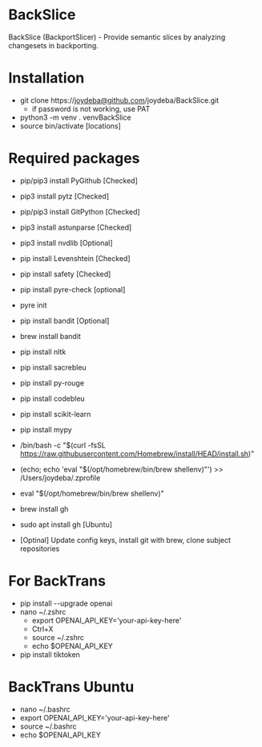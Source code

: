 # BackSlice
BackSlice (BackportSlicer) - Provide semantic slices by analyzing changesets in backporting.

# Installation
- git clone https://joydeba@github.com/joydeba/BackSlice.git
    - if password is not working, use PAT
- python3 -m venv . venvBackSlice
- source bin/activate [locations]
 

# Required packages
- pip/pip3 install PyGithub [Checked]
- pip3 install pytz [Checked]
- pip/pip3 install GitPython [Checked]
- pip3 install astunparse [Checked]
- pip3 install nvdlib [Optional]
- pip install Levenshtein [Checked]
- pip install safety [Checked]
- pip install pyre-check [optional]
- pyre init
- pip install bandit [Optional]
- brew install bandit
- pip install nltk
- pip install sacrebleu
- pip install py-rouge
- pip install codebleu
- pip install scikit-learn
- pip install mypy

- /bin/bash -c "$(curl -fsSL https://raw.githubusercontent.com/Homebrew/install/HEAD/install.sh)" 
- (echo; echo 'eval "$(/opt/homebrew/bin/brew shellenv)"') >> /Users/joydeba/.zprofile
- eval "$(/opt/homebrew/bin/brew shellenv)"   
- brew install gh
- sudo apt install gh [Ubuntu]

- [Optinal] Update config keys, install git with brew, clone subject repositories


# For BackTrans 
- pip install --upgrade openai
- nano ~/.zshrc
    - export OPENAI_API_KEY='your-api-key-here'
    - Ctrl+X
    - source ~/.zshrc
    - echo $OPENAI_API_KEY   
- pip install tiktoken    


# BackTrans Ubuntu

- nano ~/.bashrc
- export OPENAI_API_KEY='your-api-key-here'
- source ~/.bashrc
- echo $OPENAI_API_KEY